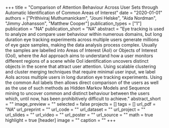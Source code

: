 +++
title = "Comparison of Attention Behaviour Across User Sets through Automatic Identification of Common Areas of Interest"
date = "2020-01-01"
authors = ["Prithiviraj Muthumanickam", "Jouni Helske", "Aida Nordman", "Jimmy Johansson", "Matthew Cooper"]
publication_types = ["1"]
publication = "NA"
publication_short = "NA"
abstract = "Eye tracking is used to analyze and compare user behaviour within numerous domains, but long duration eye tracking experiments across multiple users generate millions of eye gaze samples, making the data analysis process complex. Usually the samples are labelled into Areas of Interest (AoI) or Objects of Interest (OoI), where the AoI approach aims to understand how a user monitors different regions of a scene while OoI identification uncovers distinct objects in the scene that attract user attention. Using scalable clustering and cluster merging techniques that require minimal user input, we label AoIs across multiple users in long duration eye tracking experiments. Using the common AoI labels then allows direct comparison of the users as well as the use of such methods as Hidden Markov Models and Sequence mining to uncover common and distinct behaviour between the users which, until now, has been prohibitively difficult to achieve."
abstract_short = ""
image_preview = ""
selected = false
projects = []
tags = []
url_pdf = "NA"
url_preprint = ""
url_code = ""
url_dataset = ""
url_project = ""
url_slides = ""
url_video = ""
url_poster = ""
url_source = ""
math = true
highlight = true
[header]
image = ""
caption = ""
+++
